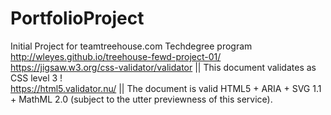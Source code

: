 # PortfolioProject
Initial Project for teamtreehouse.com Techdegree program<br>
http://wleyes.github.io/treehouse-fewd-project-01/<br>
https://jigsaw.w3.org/css-validator/validator || This document validates as CSS level 3 ! <br>
https://html5.validator.nu/ || The document is valid HTML5 + ARIA + SVG 1.1 + MathML 2.0 (subject to the utter previewness of this service).
